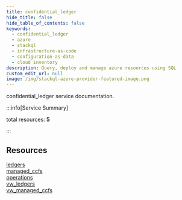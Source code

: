 ```yaml
---
title: confidential_ledger
hide_title: false
hide_table_of_contents: false
keywords:
  - confidential_ledger
  - azure
  - stackql
  - infrastructure-as-code
  - configuration-as-data
  - cloud inventory
description: Query, deploy and manage azure resources using SQL
custom_edit_url: null
image: /img/stackql-azure-provider-featured-image.png
---
```


confidential_ledger service documentation.

:::info[Service Summary]

total resources: __5__  

:::

## Resources
<div class="row">
<div class="providerDocColumn">
<a href="/services/confidential_ledger/ledgers/">ledgers</a><br />
<a href="/services/confidential_ledger/managed_ccfs/">managed_ccfs</a><br />
<a href="/services/confidential_ledger/operations/">operations</a>
</div>
<div class="providerDocColumn">
<a href="/services/confidential_ledger/vw_ledgers/">vw_ledgers</a><br />
<a href="/services/confidential_ledger/vw_managed_ccfs/">vw_managed_ccfs</a>
</div>
</div>
